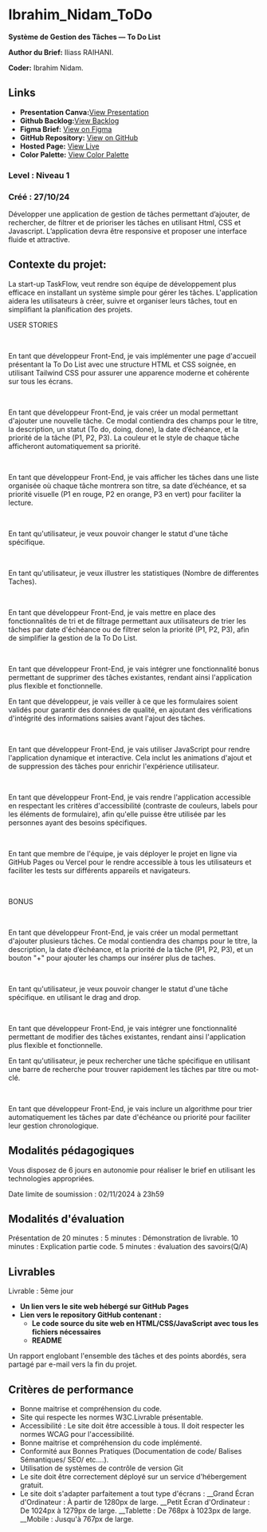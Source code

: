 # Ibrahim_Nidam_ToDo

**Système de Gestion des Tâches — To Do List**

**Author du Brief:** Iliass RAIHANI. 

**Coder:** Ibrahim Nidam. 

## Links

- **Presentation Canva:**[View Presentation]()
- **Github Backlog:**[View Backlog]()
- **Figma Brief:** [View on Figma](https://www.figma.com/design/xI4d5SGFc3jm6Pm9XfaepO/TaskFlow---Kanban?node-id=0-1&t=BLGX0W6wYI047Tjh-1)
- **GitHub Repository:** [View on GitHub]()
- **Hosted Page:** [View Live]()
- **Color Palette:** [View Color Palette](https://coolors.co/ffffff-274c77-6096ba-000000)

### **Level :** Niveau 1

### Créé : 27/10/24

Développer une application de gestion de tâches permettant d’ajouter, de rechercher, de filtrer et de prioriser les tâches en utilisant Html, CSS et Javascript. 
L’application devra être responsive et proposer une interface fluide et attractive.

## **Contexte du projet:**

La start-up TaskFlow, veut rendre son équipe de développement plus efficace en installant un système simple pour gérer les tâches. L'application aidera les utilisateurs à créer, suivre et organiser leurs tâches, tout en simplifiant la planification des projets.



USER STORIES

​

En tant que développeur Front-End, je vais implémenter une page d'accueil présentant la To Do List avec une structure HTML et CSS soignée, en utilisant Tailwind CSS pour assurer une apparence moderne et cohérente sur tous les écrans.

​

En tant que développeur Front-End, je vais créer un modal permettant d'ajouter une nouvelle tâche. Ce modal contiendra des champs pour le titre, la description, un statut (To do, doing, done), la date d’échéance, et la priorité de la tâche (P1, P2, P3). La couleur et le style de chaque tâche afficheront automatiquement sa priorité.

​

En tant que développeur Front-End, je vais afficher les tâches dans une liste organisée où chaque tâche montrera son titre, sa date d’échéance, et sa priorité visuelle (P1 en rouge, P2 en orange, P3 en vert) pour faciliter la lecture.

​

En tant qu'utilisateur, je veux pouvoir changer le statut d'une tâche spécifique.

​

En tant qu'utilisateur, je veux illustrer les statistiques (Nombre de differentes Taches).

​

En tant que développeur Front-End, je vais mettre en place des fonctionnalités de tri et de filtrage permettant aux utilisateurs de trier les tâches par date d'échéance ou de filtrer selon la priorité (P1, P2, P3), afin de simplifier la gestion de la To Do List.

​

En tant que développeur Front-End, je vais intégrer une fonctionnalité bonus permettant de supprimer des tâches existantes, rendant ainsi l'application plus flexible et fonctionnelle.

En tant que développeur, je vais veiller à ce que les formulaires soient validés pour garantir des données de qualité, en ajoutant des vérifications d'intégrité des informations saisies avant l'ajout des tâches.

​

En tant que développeur Front-End, je vais utiliser JavaScript pour rendre l'application dynamique et interactive. Cela inclut les animations d'ajout et de suppression des tâches pour enrichir l'expérience utilisateur.

​

En tant que développeur Front-End, je vais rendre l'application accessible en respectant les critères d'accessibilité (contraste de couleurs, labels pour les éléments de formulaire), afin qu'elle puisse être utilisée par les personnes ayant des besoins spécifiques.

​

En tant que membre de l'équipe, je vais déployer le projet en ligne via GitHub Pages ou Vercel pour le rendre accessible à tous les utilisateurs et faciliter les tests sur différents appareils et navigateurs.

​
​

BONUS

​

En tant que développeur Front-End, je vais créer un modal permettant d'ajouter plusieurs tâches. Ce modal contiendra des champs pour le titre, la description, la date d’échéance, et la priorité de la tâche (P1, P2, P3), et un bouton "+" pour ajouter les champs our insérer plus de taches.

​

En tant qu'utilisateur, je veux pouvoir changer le statut d'une tâche spécifique. en utilisant le drag and drop.

​

En tant que développeur Front-End, je vais intégrer une fonctionnalité permettant de modifier des tâches existantes, rendant ainsi l'application plus flexible et fonctionnelle.

En tant qu'utilisateur, je peux rechercher une tâche spécifique en utilisant une barre de recherche pour trouver rapidement les tâches par titre ou mot-clé.

​

En tant que développeur Front-End, je vais inclure un algorithme pour trier automatiquement les tâches par date d'échéance ou priorité pour faciliter leur gestion chronologique.


## **Modalités pédagogiques**

Vous disposez de 6 jours en autonomie pour réaliser le brief en utilisant les technologies appropriées.

Date limite de soumission : 02/11/2024 à 23h59

## **Modalités d'évaluation**

Présentation de 20 minutes :
5 minutes : Démonstration de livrable.
10 minutes : Explication partie code.
5 minutes : évaluation des savoirs(Q/A)

## **Livrables**

Livrable : 5ème jour
   - **Un lien vers le site web hébergé sur GitHub Pages**
  - **Lien vers le repository GitHub contenant :**
    - **Le code source du site web en HTML/CSS/JavaScript avec tous les fichiers nécessaires**
    - **README**



Un rapport englobant l'ensemble des tâches et des points abordés, sera partagé par e-mail vers la fin du projet.

## **Critères de performance**

- Bonne maitrise et compréhension du code.
- Site qui respecte les normes W3C.Livrable présentable.
- Accessibilité : Le site doit être accessible à tous. Il doit respecter les normes WCAG pour l'accessibilité.
- Bonne maitrise et compréhension du code implémenté.
- Conformité aux Bonnes Pratiques (Documentation de code/ Balises Sémantiques/ SEO/ etc.…).
- Utilisation de systèmes de contrôle de version Git
- Le site doit être correctement déployé sur un service d'hébergement gratuit.
- Le site doit s'adapter parfaitement a tout type d'écrans :
__Grand Écran d'Ordinateur : À partir de 1280px de large.
__Petit Écran d'Ordinateur : De 1024px à 1279px de large.
__Tablette : De 768px à 1023px de large.
__Mobile : Jusqu'à 767px de large.
